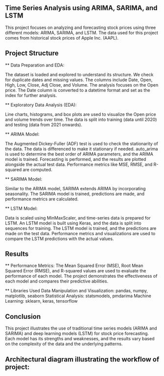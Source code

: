 ## Time Series Analysis using ARIMA, SARIMA, and LSTM
This project focuses on analyzing and forecasting stock prices using three different models: ARIMA, SARIMA, and LSTM. The data used for this project comes from historical stock prices of Apple Inc. (AAPL).

## Project Structure
** Data Preparation and EDA:

The dataset is loaded and explored to understand its structure. We check for duplicate dates and missing values.
The columns include Date, Open, High, Low, Close, Adj Close, and Volume. The analysis focuses on the Open price.
The Date column is converted to a datetime format and set as the index for further analysis.

** Exploratory Data Analysis (EDA):

Line charts, histograms, and box plots are used to visualize the Open price and volume trends over time.
The data is split into training (data until 2020) and testing (data from 2021 onwards).

** ARIMA Model:

The Augmented Dickey-Fuller (ADF) test is used to check the stationarity of the data. The data is differenced to make it stationary if needed.
auto_arima is used to determine the best order of ARIMA parameters, and the ARIMA model is trained.
Forecasting is performed, and the results are plotted alongside the actual test data. Performance metrics like MSE, RMSE, and R-squared are computed.

** SARIMA Model:

Similar to the ARIMA model, SARIMA extends ARIMA by incorporating seasonality.
The SARIMA model is trained, predictions are made, and performance metrics are calculated.

** LSTM Model:

Data is scaled using MinMaxScaler, and time-series data is prepared for LSTM.
An LSTM model is built using Keras, and the data is split into sequences for training.
The LSTM model is trained, and the predictions are made on the test data.
Performance metrics and visualizations are used to compare the LSTM predictions with the actual values.

## Results
** Performance Metrics:
The Mean Squared Error (MSE), Root Mean Squared Error (RMSE), and R-squared values are used to evaluate the performance of each model.
The project demonstrates the effectiveness of each model and compares their predictive abilities.

** Libraries Used
Data Manipulation and Visualization: pandas, numpy, matplotlib, seaborn
Statistical Analysis: statsmodels, pmdarima
Machine Learning: sklearn, keras, tensorflow


## Conclusion
This project illustrates the use of traditional time series models (ARIMA and SARIMA) and deep learning models (LSTM) for stock price forecasting. Each model has its strengths and weaknesses, and the results vary based on the complexity of the data and the underlying patterns.


## Architectural diagram illustrating the workflow of project:

